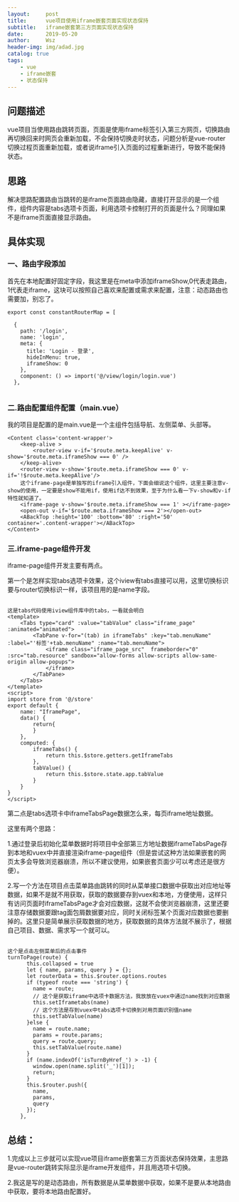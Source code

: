```yaml
---
layout:     post
title:      vue项目使用iframe嵌套页面实现状态保持
subtitle:   iframe嵌套第三方页面实现状态保持
date:       2019-05-20
author:     Wsz
header-img: img/adad.jpg
catalog: true
tags:
    - vue
    - iframe嵌套
    - 状态保持
---
```


## 问题描述

  vue项目当使用路由跳转页面，页面是使用iframe标签引入第三方网页，切换路由再切换回来时网页会重新加载，不会保持切换走时状态，问题分析是vue-router切换过程页面重新加载，或者说iframe引入页面的过程重新进行，导致不能保持状态。
  
## 思路

解决思路配置路由当跳转的是iframe页面路由隐藏，直接打开显示的是一个组件，组件内容是tabs选项卡页面，利用选项卡控制打开的页面是什么？同理如果不是iframe页面直接显示路由。

## 具体实现

### 一、路由字段添加

首先在本地配置好固定字段，我这里是在meta中添加iframeShow,0代表走路由，1代表走iframe，这块可以按照自己喜欢来配置或需求来配置，注意：动态路由也需要加，别忘了。

```
export const constantRouterMap = [

  {
    path: '/login',
    name: 'login',
    meta: {
      title: 'Login - 登录',
      hideInMenu: true,
      iframeShow: 0
    },
    component: () => import('@/view/login/login.vue')
  },
  
```

### 二.路由配置组件配置（main.vue）

我的项目是配置的是main.vue是一个主组件包括导航、左侧菜单、头部等。

```
<Content class='content-wrapper'>
    <keep-alive >
        <router-view v-if='$route.meta.keepAlive' v-show='$route.meta.iframeShow === 0' />
    </keep-alive>
    <router-view v-show='$route.meta.iframeShow === 0' v-if='!$route.meta.keepAlive'/>
    这个iframe-page是单独写的iframe引入组件，下面会细说这个组件，这里主要注意v-show的使用，一定要是show不能用if，使用if达不到效果，至于为什么看一下v-show和v-if特性就知道了。
    <iframe-page v-show='$route.meta.iframeShow === 1' ></iframe-page>
    <open-out v-if='$route.meta.iframeShow === 2'></open-out>
    <ABackTop :height='100' :bottom='80' :right='50' container='.content-wrapper'></ABackTop>
</Content>
```
### 三.iframe-page组件开发
iframe-page组件开发主要有两点。  

第一个是怎样实现tabs选项卡效果，这个iview有tabs直接可以用，这里切换标识要与router切换标识一样，该项目用的是name字段。

```

这是tabs代码使用iview组件库中的tabs，一看就会明白
<template>
    <Tabs type="card" :value="tabValue" class="iframe_page" :animated="animated">
        <TabPane v-for="(tab) in iframeTabs" :key="tab.menuName" :label="'标签'+tab.menuName" :name="tab.menuName">
            <iframe class="iframe_page_src"  frameborder="0" :src="tab.resource" sandbox="allow-forms allow-scripts allow-same-origin allow-popups">  
            </iframe>
        </TabPane>
    </Tabs>
</template>
<script>
import store from '@/store'
export default {
    name: "IframePage",
    data() {
        return{
        }
    },
    computed: {
        iframeTabs() {
            return this.$store.getters.getIframeTabs
        },
        tabValue() {
            return this.$store.state.app.tabValue
        }
    }
}
</script>
```

第二点是tabs选项卡中iframeTabsPage数据怎么来，每页iframe地址数据。  

这里有两个思路：

1.通过登录后初始化菜单数据时将项目中全部第三方地址数据iframeTabsPage存到本地和vuex中并直接渲染iframe-page组件（但是尝试这种方法如果嵌套的网页太多会导致浏览器崩溃，所以不建议使用，如果嵌套页面少可以考虑还是很方便）。  

2.写一个方法在项目点击菜单路由跳转的同时从菜单接口数据中获取出对应地址等数据，如果不是就不用获取，获取的数据要存到vuex和本地，方便使用，这样只有访问页面时iframeTabsPage才会对应数据，这就不会使浏览器崩溃，这里还要注意存储数据要跟tag面包屑数据要对应，同时关闭标签某个页面对应数据也要删掉的。这里只是简单展示获取数据的地方，获取数据的具体方法就不展示了，根据自己项目、数据、需求写一个就可以。

```

这个是点击左侧菜单后的点击事件
turnToPage(route) {
      this.collapsed = true
      let { name, params, query } = {};
      let routerData = this.$router.options.routes
      if (typeof route === 'string') {
        name = route;
        // 这个是获取iframe中选项卡数据方法，我放放在vuex中通过name找到对应数据
        this.setIframetabs(name)
        // 这个方法是存到vuex中tabs选项卡切换到对用页面识别值name
        this.setTabValue(name)
      }else {
        name = route.name;
        params = route.params;
        query = route.query;
        this.setTabValue(route.name)
      }
      if (name.indexOf('isTurnByHref_') > -1) {
        window.open(name.split('_')[1]);
        return;
      }
      this.$router.push({
        name,
        params,
        query
      });  
    },
```

## 总结：

1.完成以上三步就可以实现vue项目iframe嵌套第三方页面状态保持效果，主思路是vue-router跳转实际显示是iframe开发组件，并且用选项卡切换。  

2.我这是写的是动态路由，所有数据是从菜单数据中获取，如果不是要从本地路由中获取，要将本地路由配置好。

